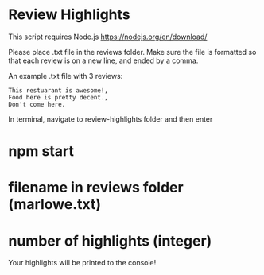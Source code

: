 # Review Highlights

This script requires Node.js 
https://nodejs.org/en/download/

Please place .txt file in the reviews folder. Make sure the file is formatted so that each review is on a new line, and ended by a comma.

An example .txt file with 3 reviews:

    This restuarant is awesome!,
    Food here is pretty decent.,
    Don't come here.

In terminal, navigate to review-highlights folder and then enter

# npm start
# filename in reviews folder (marlowe.txt)
# number of highlights (integer)

Your highlights will be printed to the console!